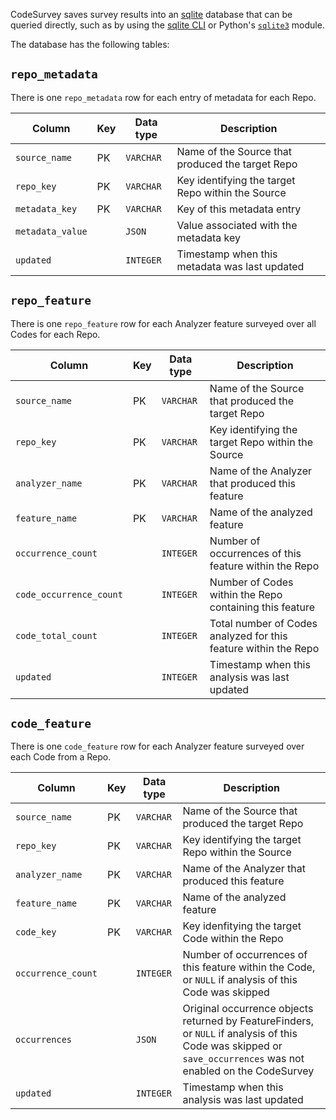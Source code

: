 CodeSurvey saves survey results into an
[sqlite](https://www.sqlite.org/) database that can be queried
directly, such as by using the [sqlite
CLI](https://sqlite.org/cli.html) or Python's
[`sqlite3`](https://docs.python.org/3/library/sqlite3.html) module.

The database has the following tables:

## `repo_metadata`

There is one `repo_metadata` row for each entry of metadata for each Repo.

| Column           | Key | Data type | Description                                       |
|------------------|-----|-----------|---------------------------------------------------|
| `source_name`    | PK  | `VARCHAR` | Name of the Source that produced the target Repo  |
| `repo_key`       | PK  | `VARCHAR` | Key identifying the target Repo within the Source |
| `metadata_key`   | PK  | `VARCHAR` | Key of this metadata entry                        |
| `metadata_value` |     | `JSON`    | Value associated with the metadata key            |
| `updated`        |     | `INTEGER` | Timestamp when this metadata was last updated     |

## `repo_feature`

There is one `repo_feature` row for each Analyzer feature surveyed
over all Codes for each Repo.

| Column                  | Key | Data type | Description                                                     |
|-------------------------|-----|-----------|-----------------------------------------------------------------|
| `source_name`           | PK  | `VARCHAR` | Name of the Source that produced the target Repo                |
| `repo_key`              | PK  | `VARCHAR` | Key identifying the target Repo within the Source               |
| `analyzer_name`         | PK  | `VARCHAR` | Name of the Analyzer that produced this feature                 |
| `feature_name`          | PK  | `VARCHAR` | Name of the analyzed feature                                    |
| `occurrence_count`      |     | `INTEGER` | Number of occurrences of this feature within the Repo           |
| `code_occurrence_count` |     | `INTEGER` | Number of Codes within the Repo containing this feature         |
| `code_total_count`      |     | `INTEGER` | Total number of Codes analyzed for this feature within the Repo |
| `updated`               |     | `INTEGER` | Timestamp when this analysis was last updated                   |

## `code_feature`

There is one `code_feature` row for each Analyzer feature surveyed
over each Code from a Repo.

| Column             | Key | Data type | Description                                                                                                                                                    |
|--------------------|-----|-----------|----------------------------------------------------------------------------------------------------------------------------------------------------------------|
| `source_name`      | PK  | `VARCHAR` | Name of the Source that produced the target Repo                                                                                                               |
| `repo_key`         | PK  | `VARCHAR` | Key identifying the target Repo within the Source                                                                                                              |
| `analyzer_name`    | PK  | `VARCHAR` | Name of the Analyzer that produced this feature                                                                                                                |
| `feature_name`     | PK  | `VARCHAR` | Name of the analyzed feature                                                                                                                                   |
| `code_key`         | PK  | `VARCHAR` | Key idenfitying the target Code within the Repo                                                                                                                |
| `occurrence_count` |     | `INTEGER` | Number of occurrences of this feature within the Code, or `NULL` if analysis of this Code was skipped                                                          |
| `occurrences`      |     | `JSON`    | Original occurrence objects returned by FeatureFinders, or `NULL` if analysis of this Code was skipped or `save_occurrences` was not enabled on the CodeSurvey |
| `updated`          |     | `INTEGER` | Timestamp when this analysis was last updated                                                                                                                  |


